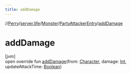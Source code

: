 ```yaml
---
title: addDamage
---
```

//[Perry](../../../../index.html)/[server.life](../../index.html)/[Monster](../index.html)/[PartyAttackerEntry](index.html)/[addDamage](add-damage.html)



# addDamage



[jvm]\
open override fun [addDamage](add-damage.html)(from: [Character](../../../client/-character/index.html), damage: [Int](https://kotlinlang.org/api/latest/jvm/stdlib/kotlin/-int/index.html), updateAttackTime: [Boolean](https://kotlinlang.org/api/latest/jvm/stdlib/kotlin/-boolean/index.html))





